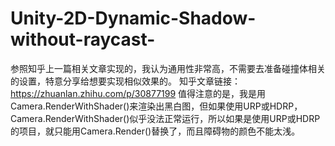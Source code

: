 # Unity-2D-Dynamic-Shadow-without-raycast-
参照知乎上一篇相关文章实现的，我认为通用性非常高，不需要去准备碰撞体相关的设置，特意分享给想要实现相似效果的。
知乎文章链接：https://zhuanlan.zhihu.com/p/30877199
值得注意的是，我是用Camera.RenderWithShader()来渲染出黑白图，但如果使用URP或HDRP，Camera.RenderWithShader()似乎没法正常运行，所以如果是使用URP或HDRP的项目，就只能用Camera.Render()替换了，而且障碍物的颜色不能太浅。
